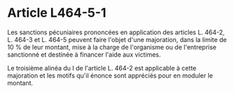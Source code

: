# Article L464-5-1

<p>Les sanctions pécuniaires prononcées en application des articles L. 464-2, L. 464-3 et L. 464-5 peuvent faire l'objet d'une majoration, dans la limite de 10 % de leur montant, mise à la charge de l'organisme ou de l'entreprise sanctionné et destinée à financer l'aide aux victimes.</p><p> Le troisième alinéa du I de l'article L. 464-2 est applicable à cette majoration et les motifs qu'il énonce sont appréciés pour en moduler le montant.</p>